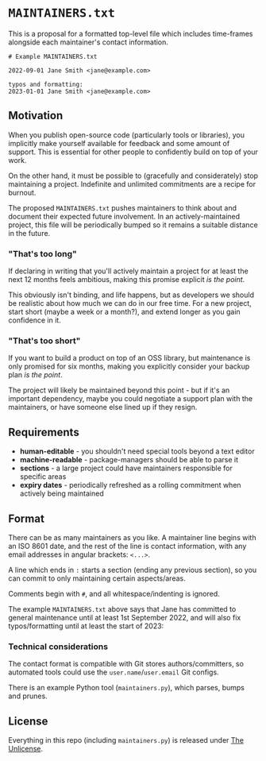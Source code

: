 # `MAINTAINERS.txt`

This is a proposal for a formatted top-level file which includes time-frames alongside each maintainer's contact information.

```
# Example MAINTAINERS.txt

2022-09-01 Jane Smith <jane@example.com>

typos and formatting:
2023-01-01 Jane Smith <jane@example.com>
```

## Motivation

When you publish open-source code (particularly tools or libraries), you implicitly make yourself available for feedback and some amount of support.  This is essential for other people to confidently build on top of your work.

On the other hand, it must be possible to (gracefully and considerately) stop maintaining a project.  Indefinite and unlimited commitments are a recipe for burnout.

The proposed `MAINTAINERS.txt` pushes maintainers to think about and document their expected future involvement.  In an actively-maintained project, this file will be periodically bumped so it remains a suitable distance in the future.

### "That's too long"

If declaring in writing that you'll actively maintain a project for at least the next 12 months feels ambitious, making this promise explicit *is the point*.

This obviously isn't binding, and life happens, but as developers we should be realistic about how much we can do in our free time.  For a new project, start short (maybe a week or a month?), and extend longer as you gain confidence in it.

### "That's too short"

If you want to build a product on top of an OSS library, but maintenance is only promised for six months, making you explicitly consider your backup plan *is the point*.

The project will likely be maintained beyond this point - but if it's an important dependency, maybe you could negotiate a support plan with the maintainers, or have someone else lined up if they resign.

## Requirements

* **human-editable** - you shouldn't need special tools beyond a text editor
* **machine-readable** - package-managers should be able to parse it
* **sections** - a large project could have maintainers responsible for specific areas
* **expiry dates** - periodically refreshed as a rolling commitment when actively being maintained

## Format

There can be as many maintainers as you like.  A maintainer line begins with an ISO 8601 date, and the rest of the line is contact information, with any email addresses in angular brackets: `<...>`.

A line which ends in `:` starts a section (ending any previous section), so you can commit to only maintaining certain aspects/areas.

Comments begin with `#`, and all whitespace/indenting is ignored.

The example `MAINTAINERS.txt` above says that Jane has committed to general maintenance until at least 1st September 2022, and will also fix typos/formatting until at least the start of 2023:

### Technical considerations

The contact format is compatible with Git stores authors/committers, so automated tools could use the `user.name`/`user.email` Git configs.

There is an example Python tool (`maintainers.py`), which parses, bumps and prunes.

## License

Everything in this repo (including `maintainers.py`) is released under [The Unlicense](LICENSE.txt).
